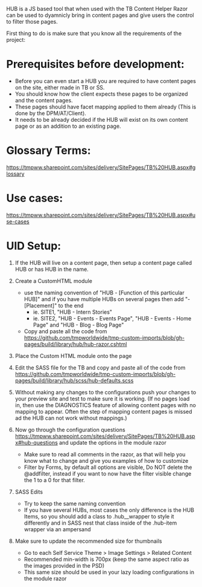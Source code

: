 HUB is a JS based tool that when used with the TB Content Helper Razor can be used to dyamnicly bring in content pages and give users the control to filter those pages.

First thing to do is make sure that you know all the requirements of the project:

# Prerequisites before development:
* Before you can even start a HUB you are required to have content pages on the site, either made in TB or SS.​​​
* You should know how the client expects these pages to be organized and the content pages.
* These pages should have facet mapping applied to them already (This is done by the DPM/AT/Client).
* It needs to be already decided if the HUB will exist on its own content page or as an addition to an existing page.​


# Glossary Terms: 
https://tmpww.sharepoint.com/sites/delivery/SitePages/TB%20HUB.aspx#glossary

# Use cases: 
https://tmpww.sharepoint.com/sites/delivery/SitePages/TB%20HUB.aspx#use-cases

# UID Setup:
1. If the HUB will live on a content page, then setup a content page called HUB or has HUB in the name.

2. Create a CustomHTML module
   * use the naming convention of "HUB - [Function of this particular HUB]" and if you have multiple HUBs on several pages then add "- [Placement]" to the end
     * ie. SITE1, "HUB - Intern Stories"
     * ie. SITE2, "HUB - Events - Events Page", "HUB - Events - Home Page" and "HUB - Blog - Blog Page"
   * Copy and paste all the code from https://github.com/tmpworldwide/tmp-custom-imports/blob/gh-pages/build/library/hub/hub-razor.cshtml

3. Place the Custom HTML module onto the page

4. Edit the SASS file for the TB and copy and paste all of the code from https://github.com/tmpworldwide/tmp-custom-imports/blob/gh-pages/build/library/hub/scss/hub-defaults.scss

5. Without making any changes to the configurations push your changes to your preview site and test to make sure it is working. (If no pages load in, then use the DIAGNOSTICS feature of allowing content pages with no mapping to appear. Often the step of mapping content pages is missed ad the HUB can not work without mappings.)

6. Now go through the configuration questions https://tmpww.sharepoint.com/sites/delivery/SitePages/TB%20HUB.aspx#hub-questions and update the options in the module razor
   * Make sure to read all comments in the razor, as that will help you know what to change and give you examples of how to customize
   * Filter by Forms, by default all options are visible, Do NOT delete the @addfilter, instead if you want to now have the filter visible change the 1 to a 0 for that filter.

7. SASS Edits
   * Try to keep the same naming convention
   * If you have several HUBs, most cases the only difference is the HUB Items, so you should add a class to .hub__wrapper to style it differently and in SASS nest that class inside of the .hub-item wrapper via an ampersand

8. Make sure to update the recommended size for thumbnails
   * Go to each Self Service Theme > Image Settings > Related Content
   * Recommended min-width is 700px (keep the same aspect ratio as the images provided in the PSD)
   * This same size should be used in your lazy loading configurations in the module razor